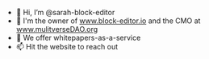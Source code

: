 - 👋 Hi, I’m @sarah-block-editor
- 👀 I'm the owner of www.block-editor.io and the CMO at www.mulitverseDAO.org
- 🌱 We offer whitepapers-as-a-service
- 📫 Hit the website to reach out
